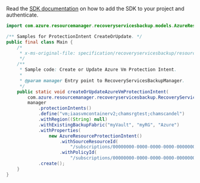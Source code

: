 Read the [SDK documentation](https://github.com/Azure/azure-sdk-for-java/blob/azure-resourcemanager-recoveryservicesbackup_1.0.0-beta.4/sdk/recoveryservicesbackup/azure-resourcemanager-recoveryservicesbackup/README.md) on how to add the SDK to your project and authenticate.

```java
import com.azure.resourcemanager.recoveryservicesbackup.models.AzureResourceProtectionIntent;

/** Samples for ProtectionIntent CreateOrUpdate. */
public final class Main {
    /*
     * x-ms-original-file: specification/recoveryservicesbackup/resource-manager/Microsoft.RecoveryServices/stable/2021-12-01/examples/AzureIaasVm/ProtectionIntent_CreateOrUpdate.json
     */
    /**
     * Sample code: Create or Update Azure Vm Protection Intent.
     *
     * @param manager Entry point to RecoveryServicesBackupManager.
     */
    public static void createOrUpdateAzureVmProtectionIntent(
        com.azure.resourcemanager.recoveryservicesbackup.RecoveryServicesBackupManager manager) {
        manager
            .protectionIntents()
            .define("vm;iaasvmcontainerv2;chamsrgtest;chamscandel")
            .withRegion((String) null)
            .withExistingBackupFabric("myVault", "myRG", "Azure")
            .withProperties(
                new AzureResourceProtectionIntent()
                    .withSourceResourceId(
                        "/subscriptions/00000000-0000-0000-0000-000000000000/resourceGroups/chamsrgtest/providers/Microsoft.Compute/virtualMachines/chamscandel")
                    .withPolicyId(
                        "/subscriptions/00000000-0000-0000-0000-000000000000/resourceGroups/myRG/providers/Microsoft.RecoveryServices/vaults/myVault/backupPolicies/myPolicy"))
            .create();
    }
}
```
